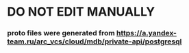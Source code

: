 # DO NOT EDIT MANUALLY
### proto files were generated from https://a.yandex-team.ru/arc_vcs/cloud/mdb/private-api/postgresql
